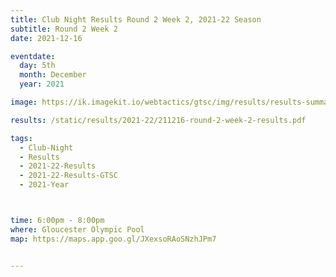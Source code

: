 ```yaml
---
title: Club Night Results Round 2 Week 2, 2021-22 Season
subtitle: Round 2 Week 2
date: 2021-12-16

eventdate:
  day: 5th
  month: December
  year: 2021

image: https://ik.imagekit.io/webtactics/gtsc/img/results/results-summary-7.jpg

results: /static/results/2021-22/211216-round-2-week-2-results.pdf

tags:
  - Club-Night
  - Results
  - 2021-22-Results
  - 2021-22-Results-GTSC
  - 2021-Year



time: 6:00pm - 8:00pm
where: Gloucester Olympic Pool
map: https://maps.app.goo.gl/JXexsoRAoSNzhJPm7


---
```





